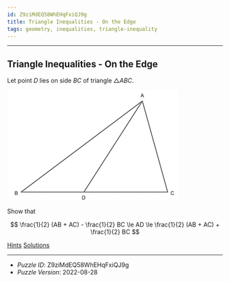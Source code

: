 ```yaml
---
id: Z9ziMdEQ58WhEHqFxiQJ9g
title: Triangle Inequalities - On the Edge
tags: geometry, inequalities, triangle-inequality
---
```


--------------------------------------------------------------------------------------------

## Triangle Inequalities - On the Edge

Let point $D$ lies on side $BC$ of triangle $\triangle ABC$.

![Triangle](figures/Z9ziMdEQ58WhEHqFxiQJ9g.png)

Show that

$$
\frac{1}{2} (AB + AC) - \frac{1}{2} BC
\le AD
\le \frac{1}{2} (AB + AC) + \frac{1}{2} BC
$$

[Hints](Z9ziMdEQ58WhEHqFxiQJ9g-hints.md)
[Solutions](Z9ziMdEQ58WhEHqFxiQJ9g-solutions.md)

--------------------------------------------------------------------------------------------

* _Puzzle ID_: Z9ziMdEQ58WhEHqFxiQJ9g
* _Puzzle Version_: 2022-08-28

